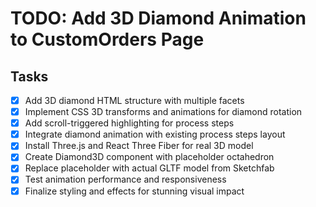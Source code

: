 # TODO: Add 3D Diamond Animation to CustomOrders Page

## Tasks
- [x] Add 3D diamond HTML structure with multiple facets
- [x] Implement CSS 3D transforms and animations for diamond rotation
- [x] Add scroll-triggered highlighting for process steps
- [x] Integrate diamond animation with existing process steps layout
- [x] Install Three.js and React Three Fiber for real 3D model
- [x] Create Diamond3D component with placeholder octahedron
- [x] Replace placeholder with actual GLTF model from Sketchfab
- [x] Test animation performance and responsiveness
- [x] Finalize styling and effects for stunning visual impact

